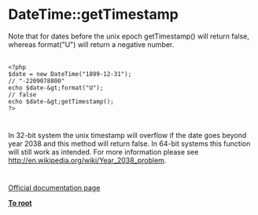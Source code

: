 # DateTime::getTimestamp



Note that for dates before the unix epoch getTimestamp() will return false, whereas format("U") will return a negative number.<br><br>

```
<?php
$date = new DateTime("1899-12-31");
// "-2209078800"
echo $date-&gt;format("U");
// false
echo $date-&gt;getTimestamp();
?>
```
  

#

In 32-bit system the unix timestamp will overflow if the date goes beyond year 2038 and this method will return false. In 64-bit systems this function will still work as intended. For more information please see http://en.wikipedia.org/wiki/Year_2038_problem.  

#

[Official documentation page](https://www.php.net/manual/en/datetime.gettimestamp.php)

**[To root](/README.md)**